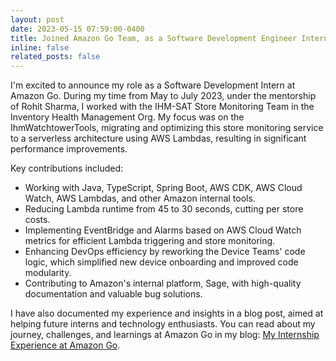 ```yaml
---
layout: post
date: 2023-05-15 07:59:00-0400
title: Joined Amazon Go Team, as a Software Development Engineer Intern
inline: false
related_posts: false
---
```


I'm excited to announce my role as a Software Development Intern at Amazon Go. During my time from May to July 2023, under the mentorship of Rohit Sharma, I worked with the IHM-SAT Store Monitoring Team in the Inventory Health Management Org. My focus was on the IhmWatchtowerTools, migrating and optimizing this store monitoring service to a serverless architecture using AWS Lambdas, resulting in significant performance improvements.

Key contributions included:
- Working with Java, TypeScript, Spring Boot, AWS CDK, AWS Cloud Watch, AWS Lambdas, and other Amazon internal tools.
- Reducing Lambda runtime from 45 to 30 seconds, cutting per store costs.
- Implementing EventBridge and Alarms based on AWS Cloud Watch metrics for efficient Lambda triggering and store monitoring.
- Enhancing DevOps efficiency by reworking the Device Teams' code logic, which simplified new device onboarding and improved code modularity.
- Contributing to Amazon's internal platform, Sage, with high-quality documentation and valuable bug solutions.

I have also documented my experience and insights in a blog post, aimed at helping future interns and technology enthusiasts. You can read about my journey, challenges, and learnings at Amazon Go in my blog: [My Internship Experience at Amazon Go](https://medium.com/@ksheer.agrawal/amazon-internship-guide-ab7fd205382a).
